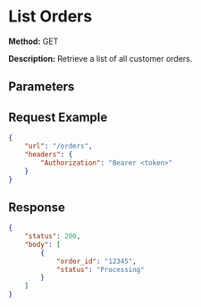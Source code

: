 # List Orders
**Method:** GET

**Description:** Retrieve a list of all customer orders.

## Parameters
<!-- Add parameters here -->

## Request Example
```json
{
    "url": "/orders",
    "headers": {
        "Authorization": "Bearer <token>"
    }
}
```

## Response
```json
{
    "status": 200,
    "body": [
        {
            "order_id": "12345",
            "status": "Processing"
        }
    ]
}
```
